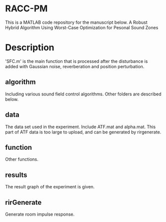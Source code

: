 # RACC-PM
This is a MATLAB code repository for the manuscript below.
A Robust Hybrid Algorithm Using Worst-Case Optimization for Pesonal Sound Zones
# Description
'SFC.m' is the main function that is processed after the disturbance is added with Gaussian noise, reverberation and position perturbation.
## algorithm
Including various sound field control algorithms. Other folders are described below.
## data
The data set used in the experiment. Include ATF.mat and alpha.mat. This part of ATF data is too large to upload, and can be generated by rirgenerate.
## function
Other functions.
## results
The result graph of the experiment is given.
## rirGenerate
Generate room impulse response.

